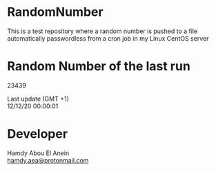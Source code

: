 # RandomNumber    
This is a test repository where a random number is pushed to a file automatically passwordless from a cron job in my Linux CentOS server    
# Random Number of the last run   
23439
      
Last update (GMT +1)    
12/12/20 00:00:01
# Developer    
Hamdy Abou El Anein   
hamdy.aea@protonmail.com
